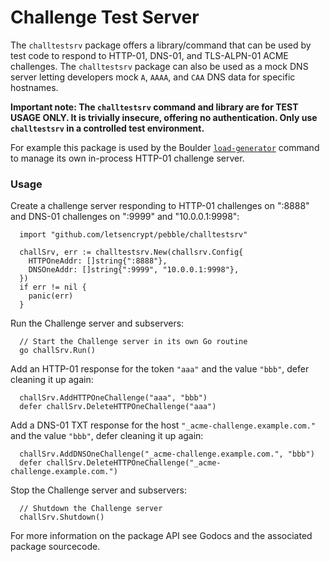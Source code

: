 # Challenge Test Server

The `challtestsrv` package offers a library/command that can be used by test
code to respond to HTTP-01, DNS-01, and TLS-ALPN-01 ACME challenges. The
`challtestsrv` package can also be used as a mock DNS server letting
developers mock `A`, `AAAA`, and `CAA` DNS data for specific hostnames.

**Important note: The `challtestsrv` command and library are for TEST USAGE
ONLY. It is trivially insecure, offering no authentication. Only use
`challtestsrv` in a controlled test environment.**

For example this package is used by the Boulder
[`load-generator`](https://github.com/letsencrypt/boulder/tree/9e39680e3f78c410e2d780a7badfe200a31698eb/test/load-generator)
command to manage its own in-process HTTP-01 challenge server.

### Usage

Create a challenge server responding to HTTP-01 challenges on ":8888" and
DNS-01 challenges on ":9999" and "10.0.0.1:9998":

```
  import "github.com/letsencrypt/pebble/challtestsrv"

  challSrv, err := challtestsrv.New(challsrv.Config{
    HTTPOneAddr: []string{":8888"},
    DNSOneAddr: []string{":9999", "10.0.0.1:9998"},
  })
  if err != nil {
    panic(err)
  }
```

Run the Challenge server and subservers:
```
  // Start the Challenge server in its own Go routine
  go challSrv.Run()
```

Add an HTTP-01 response for the token `"aaa"` and the value `"bbb"`, defer
cleaning it up again:
```
  challSrv.AddHTTPOneChallenge("aaa", "bbb")
  defer challSrv.DeleteHTTPOneChallenge("aaa")
```

Add a DNS-01 TXT response for the host `"_acme-challenge.example.com."` and the
value `"bbb"`, defer cleaning it up again:
```
  challSrv.AddDNSOneChallenge("_acme-challenge.example.com.", "bbb")
  defer challSrv.DeleteHTTPOneChallenge("_acme-challenge.example.com.")
```

Stop the Challenge server and subservers:
```
  // Shutdown the Challenge server
  challSrv.Shutdown()
```

For more information on the package API see Godocs and the associated package
sourcecode.
